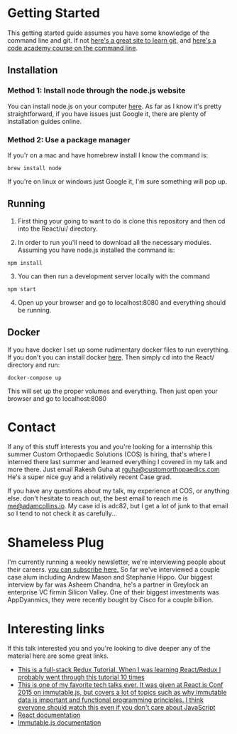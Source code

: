 # Getting Started

This getting started guide assumes you have some knowledge of the command line
and git. If not [here's a great site to learn git](http://learngitbranching.js.org/),
and [here's a code academy course on the command line](https://www.codecademy.com/learn/learn-the-command-line).


## Installation


### Method 1: Install node through the node.js website

You can install node.js on your computer [here](https://nodejs.org/en/). As far
as I know it's pretty straightforward, if you have issues just Google it, there
are plenty of installation guides online.

### Method 2: Use a package manager

If you'r on a mac and have homebrew install I know the command is:

```
brew install node
```

If you're on linux or windows just Google it, I'm sure something will pop up.

## Running

1. First thing your going to want to do is clone this repository and then cd
into the React/ui/ directory.

2. In order to run you'll need to download all the necessary modules. Assuming
you have node.js installed the command is:

```
npm install
```

3. You can then run a development server locally with the command
```
npm start
```

4. Open up your browser and go to localhost:8080 and everything should be
running.

## Docker

If you have docker I set up some rudimentary docker files to run everything.
If you don't you can install docker [here](https://www.docker.com/community-edition).
Then simply cd into the React/ directory and run:
```
docker-compose up
```
This will set up the proper volumes and everything. Then just open your browser
and go to localhost:8080

# Contact

If any of this stuff interests you and you're looking for a internship this
summer Custom Orthopaedic Solutions (COS) is hiring, that's where I interned
there last summer and learned everything I covered in my talk and more there.
Just email Rakesh Guha at rguha@customorthopaedics.com He's a super nice guy
and a relatively recent Case grad.

If you have any questions about my talk, my experience at COS, or anything else.
don't hesitate to reach out, the best email to reach me is me@adamcollins.io.
My case id is adc82, but I get a lot of junk to that email so I tend to not
check it as carefully...

# Shameless Plug

I'm currently running a weekly newsletter, we're interviewing people about
their careers. [you can subscribe here.](http://www.clktech.io/)
So far we've interviewed a couple case alum including Andrew Mason and Stephanie
Hippo. Our biggest interview by far was Asheem Chandna, he's a partner in Greylock
an enterprise VC firmin Silicon Valley. One of their biggest investments
was AppDyanmics, they were recently bought by Cisco for a couple billion.


# Interesting links

If this talk interested you and you're looking to dive deeper any of the
material here are some great links.

- [This is a full-stack Redux Tutorial. When I was learning React/Redux I
probably went through this tutorial 10 times](https://teropa.info/blog/2015/09/10/full-stack-redux-tutorial.html)
- [This is one of my favorite tech talks ever. It was given at React.js Conf
2015 on immutable.js, but covers a lot of topics such as why immutable data is
important and functional programming principles. I think everyone should watch
this even if you don't care about JavaScript](https://www.youtube.com/watch?v=I7IdS-PbEgI)
- [React documentation](https://facebook.github.io/react/)
- [Immutable.js documentation](https://facebook.github.io/immutable-js/)
